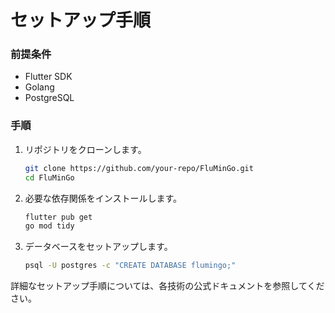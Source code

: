 # セットアップ手順

### 前提条件
- Flutter SDK
- Golang
- PostgreSQL

### 手順
1. リポジトリをクローンします。
    ```bash
    git clone https://github.com/your-repo/FluMinGo.git
    cd FluMinGo
    ```
2. 必要な依存関係をインストールします。
    ```bash
    flutter pub get
    go mod tidy
    ```
3. データベースをセットアップします。
    ```bash
    psql -U postgres -c "CREATE DATABASE flumingo;"
    ```

詳細なセットアップ手順については、各技術の公式ドキュメントを参照してください。
